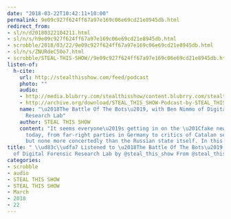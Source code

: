 ```yaml
---
date: "2018-03-22T10:42:11+10:00"
permalink: 9e09c927f624ff67a97e169c06e69cd21e8945db.html
redirect_from:
- sl/n/d20180322104211.html
- sl/n/s/h9e09c927f624ff67a97e169c06e69cd21e8945db.html
- scrobble/2018/03/22/9e09c927f624ff67a97e169c06e69cd21e8945db.html
- sl/n/s/ZNURdeC50o7.html
- scrobble/STEAL-THIS-SHOW//9e09c927f624ff67a97e169c06e69cd21e8945db.html
listen-of:
  h-cite:
    url: http://stealthisshow.com/feed/podcast
    photo: ""
    audio:
    - http://media.blubrry.com/stealthisshow/content.blubrry.com/stealthisshow/S03E10_Battle_Of_The_Bots_with_Ben_Nimmo.mp3
    - http://archive.org/download/STEAL_THIS_SHOW-Podcast-by-STEAL_THIS_SHOW/S03E10_Battle_Of_The_Bots_with_Ben_Nimmo.mp3
    name: "\u2018The Battle Of The Bots\u2019, with Ben Nimmo of Digital Forensic
      Research Lab"
    author: STEAL THIS SHOW
    content: "It seems everyone\u2019s getting in on the \u201Cfake news\u201D game
      today, from far-right parties in Germany to critics of Catalan separatism \u2014
      but none more concertedly than the Russian state itself. In this episode we---"
title: " \\ud83c\\udfa7 Listened to \u2018The Battle Of The Bots\u2019, with Ben Nimmo
  of Digital Forensic Research Lab by @steal_this_show From @steal_this_show"
categories:
- scrobble
- audio
- STEAL THIS SHOW
- STEAL THIS SHOW
- March
- 2018
- 22
---
```


